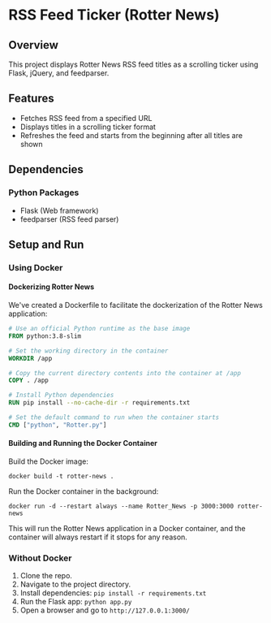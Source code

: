 # RSS Feed Ticker (Rotter News)

## Overview
This project displays Rotter News RSS feed titles as a scrolling ticker using Flask, jQuery, and feedparser.

## Features
- Fetches RSS feed from a specified URL
- Displays titles in a scrolling ticker format
- Refreshes the feed and starts from the beginning after all titles are shown

## Dependencies
### Python Packages
- Flask (Web framework)
- feedparser (RSS feed parser)

## Setup and Run

### Using Docker

#### Dockerizing Rotter News
We've created a Dockerfile to facilitate the dockerization of the Rotter News application:

```Dockerfile
# Use an official Python runtime as the base image
FROM python:3.8-slim

# Set the working directory in the container
WORKDIR /app

# Copy the current directory contents into the container at /app
COPY . /app

# Install Python dependencies
RUN pip install --no-cache-dir -r requirements.txt

# Set the default command to run when the container starts
CMD ["python", "Rotter.py"]
```

#### Building and Running the Docker Container
Build the Docker image:
```
docker build -t rotter-news .
```

Run the Docker container in the background:
```
docker run -d --restart always --name Rotter_News -p 3000:3000 rotter-news

```
This will run the Rotter News application in a Docker container, and the container will always restart if it stops for any reason.

### Without Docker
1. Clone the repo.
2. Navigate to the project directory.
3. Install dependencies: `pip install -r requirements.txt`
4. Run the Flask app: `python app.py`
5. Open a browser and go to `http://127.0.0.1:3000/`



